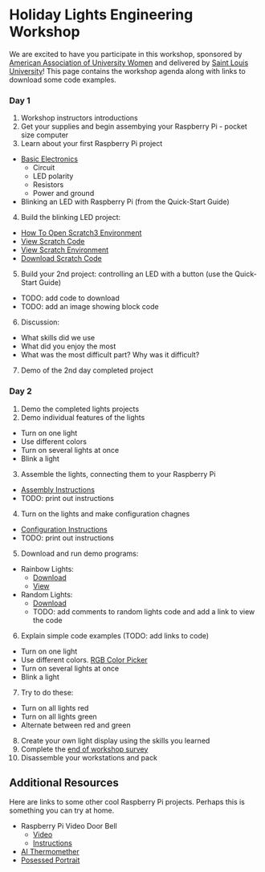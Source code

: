 # Holiday Lights Engineering Workshop
We are excited to have you participate in this workshop, sponsored by <a href='https://ww3.aauw.org/aauw_check/fellowships_directory/#rid6441'>American Association of University Women</a> and delivered by <a href='https://www.slu.edu/'>Saint Louis University</a>! This page contains the workshop agenda along with links to download some code examples.

### Day 1

1. Workshop instructors introductions
2. Get your supplies and begin assembying your Raspberry Pi - pocket size computer
3. Learn about your first Raspberry Pi project
  - <a href='https://www.makerspaces.com/basic-electronics/'>Basic Electronics</a>
       - Circuit
       - LED polarity
       - Resistors
       - Power and ground
  - Blinking an LED with Raspberry Pi (from the Quick-Start Guide)
4. Build the blinking LED project: 
  - <a href="screenShots/openScratch3.png">How To Open Scratch3 Environment</a>
  - <a href="screenShots/blinkingLEDCode.png">View Scratch Code</a>
  - <a href="screenShots/blinkingLED.png">View Scratch Environment</a>
  - <a href="scratch/blinkingLED.sb3" download>Download Scratch Code</a>
5. Build your 2nd project: controlling an LED with a button (use the Quick-Start Guide)
  - TODO: add code to download
  - TODO: add an image showing block code
6. Discussion:
  - What skills did we use
  - What did you enjoy the most 
  - What was the most difficult part? Why was it difficult?
7. Demo of the 2nd day completed project

### Day 2

1. Demo the completed lights projects
2. Demo individual features of the lights
  - Turn on one light
  - Use different colors
  - Turn on several lights at once
  - Blink a light
3. Assemble the lights, connecting them to your Raspberry Pi
  - <a href="https://drive.google.com/file/d/1ovEwY0axvya6oyfshwoi6XtHjDIgWKuZ/view?usp=sharing">Assembly Instructions</a>
  - TODO: print out instructions
4. Turn on the lights and make configuration chagnes
  - <a href="https://drive.google.com/file/d/1wJrOotk2LGd6SBqmLCVecB4jKPKN6_3v/view?usp=sharing">Configuration Instructions</a>
  - TODO: print out instructions
5. Download and run demo programs:
  - Rainbow Lights:
       - <a href='python/rainbowLights.py' download>Download</a>
       - <a href='https://github.com/kate-holdener/lights/blob/a7df7a0f10278c6463d92c18569bfcdb75b824ee/python/rainbowLights.py'>View</a>
  - Random Lights:
       - <a href='python/randomLights.py' download>Download</a>
       - TODO: add comments to random lights code and add a link to view the code
6. Explain simple code examples (TODO: add links to code)
  - Turn on one light
  - Use different colors. <a href="https://www.rapidtables.com/web/color/RGB_Color.html">RGB Color Picker</a>
  - Turn on several lights at once
  - Blink a light
7. Try to do these:
  - Turn on all lights red
  - Turn on all lights green
  - Alternate between red and green
8. Create your own light display using the skills you learned
9. Complete the <a href="https://forms.gle/DwZqcU1aj78qzQxL6">end of workshop survey</a>
10. Disassemble your workstations and pack

## Additional Resources
Here are links to some other cool Raspberry Pi projects. Perhaps this is something you can try at home.
  - Raspberry Pi Video Door Bell
    - <a href='https://www.youtube.com/watch?v=tG_VPWNS8Sw&t=36s'>Video</a>
    - <a href='https://www.hackster.io/sneaky/fast-video-doorbell-intercom-on-raspberry-pi-63b063'>Instructions</a>
  - <a href='https://www.hackster.io/tomasz-lewicki/ai-thermometer-2bacb4#toc-7--resources-8'>AI Thermomether</a>
  - <a href='https://www.hackster.io/dominick-marino/possessed-portrait-updated-32a7a6'>Posessed Portrait</a>

